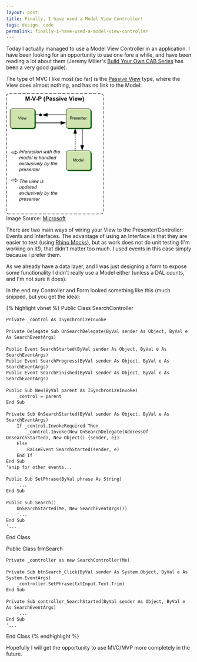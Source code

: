```yaml
---
layout: post
title: Finally, I have used a Model View Controller!
tags: design, code
permalink: finally-i-have-used-a-model-view-controller
---
```


Today I actually managed to use a Model View Controller in an application.  I have been looking for an opportunity to use one fore a while, and have been reading a lot about them (Jeremy Miller's [Build Your Own CAB Series][build-your-own-cab] has been a very good guide).

The type of MVC I like most (so far) is the [Passive View][fowler-passive-view] type, where the View does almost nothing, and has no link to the Model:

!["Passive View" Model View Presenter](/images/passive-view.png)<br />
Image Source: [Microsoft][ms-passive-view]

There are two main ways of wiring your View to the Presenter/Controller: Events and Interfaces.  The advantage of using an Interface is that they are easier to test (using [Rhino Mocks][rhino-mocks]), but as work does not do unit testing (I'm working on it!), that didn't matter too much.  I used events in this case simply because I prefer them.

As we already have a data layer, and I was just designing a form to expose some functionality I didn't really use a Model either (unless a DAL counts, and I'm not sure it does).

In the end my Controller and Form looked something like this (much snipped, but you get the idea):

{% highlight vbnet %}
 Public Class SearchController

    Private _control As ISynchronizeInvoke

    Private Delegate Sub OnSearchDelegate(ByVal sender As Object, ByVal e As SearchEventArgs)

    Public Event SearchStarted(ByVal sender As Object, ByVal e As SearchEventArgs)
    Public Event SearchProgress(ByVal sender As Object, ByVal e As SearchEventArgs)
    Public Event SearchFinished(ByVal sender As Object, ByVal e As SearchEventArgs)

    Public Sub New(ByVal parent As ISynchronizeInvoke)
        _control = parent
    End Sub

    Private Sub OnSearchStarted(ByVal sender As Object, ByVal e As SearchEventArgs)
        If _control.InvokeRequired Then
            _control.Invoke(New OnSearchDelegate(AddressOf OnSearchStarted), New Object() {sender, e})
        Else
            RaiseEvent SearchStarted(sender, e)
        End If
    End Sub
    'snip for other events...

    Public Sub SetPhrase(ByVal phrase As String)
        '...
    End Sub

    Public Sub Search()
        OnSearchStarted(Me, New SearchEventArgs())
        '...
    End Sub
    '...
End Class

Public Class frmSearch

    Private _controller as new SearchController(Me)

    Private Sub btnSearch_Click(ByVal sender As System.Object, ByVal e As System.EventArgs)
        _controller.SetPhrase(txtInput.Text.Trim)
    End Sub

    Private Sub controller_SearchStarted(ByVal sender As Object, ByVal e As SearchEventArgs)
        '...
    End Sub
    '...
End Class
{% endhighlight %}

Hopefully I will get the opportunity to use MVC/MVP more completely in the future.

[build-your-own-cab]: http://codebetter.com/blogs/jeremy.miller/archive/2007/07/25/the-build-your-own-cab-series-table-of-contents.aspx
[fowler-passive-view]: http://martinfowler.com/eaaDev/PassiveScreen.html
[rhino-mocks]: http://hibernatingrhinos.com/oss/rhino-mocks
[ms-passive-view]: http://msdn.microsoft.com/en-us/library/cc304760.aspx
